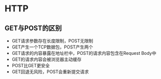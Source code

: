 # HTTP
## GET与POST的区别
- GET请求参数存在长度限制，POST无限制
- GET产生一个TCP数据包，POST产生两个
- GET请求的内容暴露在地址栏中，POST的请求内容包含在Request Body中
- GET的请求内容会被浏览器主动缓存
- POST比GET更安全
- GET回退无风险，POST会重新提交请求
